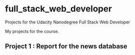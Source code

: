 # full_stack_web_developer

Projects for the Udacity Nanodegree Full Stack Web Developer

My projects for the course.

## Project 1 : Report for the news database
